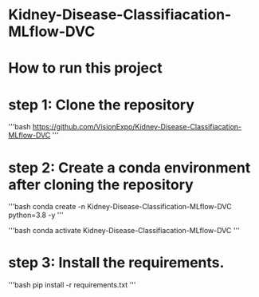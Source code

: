 # Kidney-Disease-Classifiacation-MLflow-DVC

# How to run this project

# step 1:   Clone the repository

'''bash
https://github.com/VisionExpo/Kidney-Disease-Classifiacation-MLflow-DVC
'''

# step 2:    Create a conda environment after cloning the repository

'''bash
conda create -n Kidney-Disease-Classification-MLflow-DVC python=3.8 -y
'''

'''bash
conda activate Kidney-Disease-Classifiacation-MLflow-DVC 
'''

# step 3:    Install the requirements.

'''bash
pip install -r requirements.txt
'''